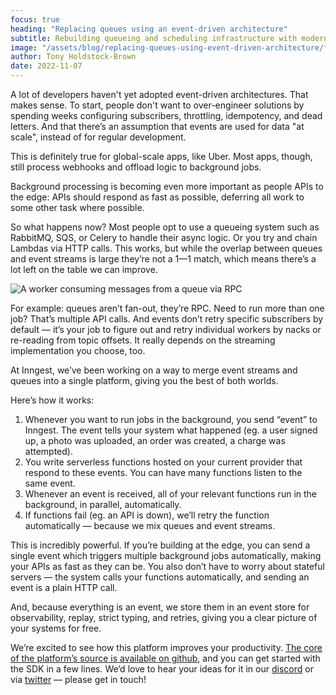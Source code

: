 ```yaml
---
focus: true
heading: "Replacing queues using an event-driven architecture"
subtitle: Rebuilding queueing and scheduling infrastructure with modern tooling
image: "/assets/blog/replacing-queues-using-event-driven-architecture/featured-image.png"
author: Tony Holdstock-Brown
date: 2022-11-07
---
```


A lot of developers haven't yet adopted event-driven architectures. That makes sense. To start, people don't want to over-engineer solutions by spending weeks configuring subscribers, throttling, idempotency, and dead letters. And that there’s an assumption that events are used for data "at scale", instead of for regular development.

This is definitely true for global-scale apps, like Uber. Most apps, though, still process webhooks and offload logic to background jobs.

Background processing is becoming even more important as people APIs to the edge: APIs should respond as fast as possible, deferring all work to some other task where possible.

So what happens now? Most people opt to use a queueing system such as RabbitMQ, SQS, or Celery to handle their async logic. Or you try and chain Lambdas via HTTP calls. This works, but while the overlap between queues and event streams is large they’re not a 1—1 match, which means there’s a lot left on the table we can improve.

![A worker consuming messages from a queue via RPC](/assets/blog/replacing-queues-using-event-driven-architecture/queue-worker.png)

For example: queues aren’t fan-out, they’re RPC. Need to run more than one job? That’s multiple API calls. And events don’t retry specific subscribers by default — it’s your job to figure out and retry individual workers by nacks or re-reading from topic offsets. It really depends on the streaming implementation you choose, too.

At Inngest, we’ve been working on a way to merge event streams and queues into a single platform, giving you the best of both worlds.

Here’s how it works:

1. Whenever you want to run jobs in the background, you send “event” to Inngest. The event tells your system what happened (eg. a user signed up, a photo was uploaded, an order was created, a charge was attempted).
2. You write serverless functions hosted on your current provider that respond to these events. You can have many functions listen to the same event.
3. Whenever an event is received, all of your relevant functions run in the background, in parallel, automatically.
4. If functions fail (eg. an API is down), we’ll retry the function automatically — because we mix queues and event streams.

This is incredibly powerful. If you’re building at the edge, you can send a single event which triggers multiple background jobs automatically, making your APIs as fast as they can be. You also don’t have to worry about stateful servers — the system calls your functions automatically, and sending an event is a plain HTTP call.

And, because everything is an event, we store them in an event store for observability, replay, strict typing, and retries, giving you a clear picture of your systems for free.

We’re excited to see how this platform improves your productivity. [The core of the platform’s source is available on github](https://github.com/inngest/inngest), and you can get started with the SDK in a few lines. We’d love to hear your ideas for it in our [discord](https://www.inngest.com/discord) or via [twitter](https://twitter.com/inngest) — please get in touch!

